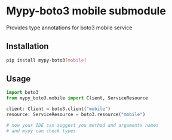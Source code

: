 # Mypy-boto3 mobile submodule

Provides type annotations for boto3 mobile service

## Installation

```bash
pip install mypy-boto3[mobile]
```

## Usage

```python
import boto3
from mypy_boto3.mobile import Client, ServiceResource

client: Client = boto3.client("mobile")
resource: ServiceResource = boto3.resource("mobile")

# now your IDE can suggest you method and arguments names
# and mypy can check types
```

